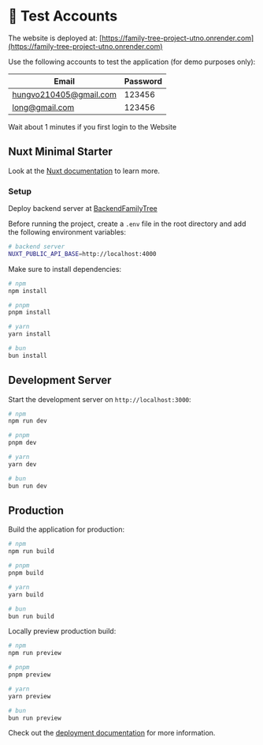 # 🧪 Test Accounts
The website is deployed at: [https://family-tree-project-utno.onrender.com](https://family-tree-project-utno.onrender.com)

Use the following accounts to test the application (for demo purposes only):

| Email                | Password     |
|---------------------|--------------|
| hungvo210405@gmail.com| 123456       | 
| long@gmail.com  | 123456     |

Wait about 1 minutes if you first login to the Website

## Nuxt Minimal Starter

Look at the [Nuxt documentation](https://nuxt.com/docs/getting-started/introduction) to learn more.

### Setup

Deploy backend server at [BackendFamilyTree](https://github.com/baolongvncom/BackendFamilyTree)

Before running the project, create a `.env` file in the root directory and add the following environment variables:
```bash
# backend server
NUXT_PUBLIC_API_BASE=http://localhost:4000
```

Make sure to install dependencies:

```bash
# npm
npm install

# pnpm
pnpm install

# yarn
yarn install

# bun
bun install
```

## Development Server

Start the development server on `http://localhost:3000`:

```bash
# npm
npm run dev

# pnpm
pnpm dev

# yarn
yarn dev

# bun
bun run dev
```

## Production

Build the application for production:

```bash
# npm
npm run build

# pnpm
pnpm build

# yarn
yarn build

# bun
bun run build
```

Locally preview production build:

```bash
# npm
npm run preview

# pnpm
pnpm preview

# yarn
yarn preview

# bun
bun run preview
```

Check out the [deployment documentation](https://nuxt.com/docs/getting-started/deployment) for more information.
